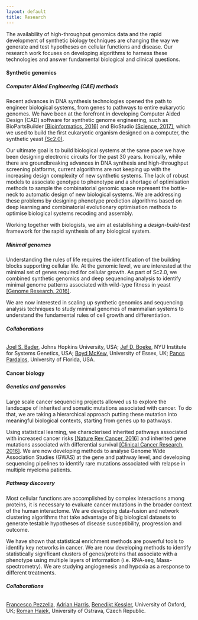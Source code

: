 ```yaml
---
layout: default
title: Research
---
```

The availability of high-throughput genomics data and the rapid development of synthetic biology techniques are changing the way we generate and test hypotheses on cellular functions and disease. Our research work focuses on developing algorithms to harness these technologies and answer fundamental biological and clinical questions.

#### Synthetic genomics

##### Computer Aided Engineering (CAE) methods
Recent advances in DNA synthesis technologies opened the path to engineer biological systems, from genes to pathways to entire eukaryotic genomes. We have been at the forefront in developing Computer Aided Design (CAD) software for synthetic genome engineering, such as BioPartsBuilder [[Bioinformatics, 2016]](/publications#yang2015) and BioStudio [[Science, 2017]](/publications#Stracquadanio2017), which we used to build the first eukaryotic organism designed on a computer, the synthetic yeast [(Sc2.0)](http://www.syntheticyeast.org).

<!-- ![Biological Design Automation][bda_framework] -->

Our ultimate goal is to build biological systems at the same pace we have been designing
electronic circuits for the past 30 years. Ironically, while there are groundbreaking advances in DNA synthesis and high-throughput screening platforms, current algorithms are not keeping up with the increasing design complexity of new synthetic systems. The lack of robust models to associate genotype to phenotype and
a shortage of optimisation methods to sample the combinatorial genomic space
represent the bottle-neck to automatic design of new biological systems. We are addressing these problems by designing phenotype prediction algorithms
based on deep learning and combinatorial evolutionary optimisation methods to optimise biological systems recoding and assembly.

Working together with biologists, we aim at establishing a *design-build-test* framework for the rapid synthesis of any biological system.

##### Minimal genomes
Understanding the rules of life requires the identification of the building blocks supporting cellular life. At the genomic level, we are interested at the minimal set of genes required for cellular growth. As part of Sc2.0, we combined synthetic genomics and deep sequencing analysis to identify minimal genome patterns associated with wild-type fitness in yeast [[Genome Research, 2016]](/publications#stracquadanio2016).

We are now interested in scaling up synthetic genomics and sequencing analysis techniques to study minimal genomes of mammalian systems to understand the fundamental rules of cell growth and differentiation.

###### **Collaborations**
[Joel S. Bader](http://www.baderzone.org), Johns Hopkins University, USA; [Jef D. Boeke](http://www.med.nyu.edu/biosketch/boekej01), NYU Institute for Systems Genetics, USA; [Boyd McKew](https://www1.essex.ac.uk/bs/staff/profile.aspx?ID=1211), University of Essex, UK; [Panos Pardalos](http://www.ise.ufl.edu/pardalos/), University of Florida, USA.


#### Cancer biology

##### Genetics and genomics
Large scale cancer sequencing projects allowed us to explore the landscape of inherited and somatic mutations associated with cancer. To do that, we are taking a hierarchical approach putting these mutation into meaningful biological contexts, starting from genes up to pathways.

Using statistical learning, we characterised inherited pathways associated with increased cancer risks [[Nature Rev Cancer, 2016]](/publications#stracquadanio2016-nature) and inherited gene mutations associated with differential survival [[Clinical Cancer Research, 2016]](/publications#stracquadanio2016-ccr). We are now developing methods to analyse Genome Wide Association Studies (GWAS) at the gene and pathway level, and developing sequencing pipelines to identify rare mutations associated with relapse in multiple myeloma patients.

##### Pathway discovery
Most cellular functions are accomplished by complex interactions among proteins, it is necessary to evaluate cancer mutations in the broader context of the human interactome.
We are developing data-fusion and network clustering algorithms that take advantage
of big biological datasets to generate testable hypotheses of disease susceptibility,
progression and outcome.  

<!-- ![biological network analysis][bio_network_analysis] -->

We have shown that statistical enrichment methods are powerful tools to identify key networks in cancer. We are now developing methods to identify
statistically significant clusters of genes/proteins that associate with a
phenotype using multiple layers of information (i.e. RNA-seq, Mass-spectrometry).
We are studying angiogenesis and hypoxia as a response to different treatments.

###### **Collaborations**
[Francesco Pezzella](http://www.rdm.ox.ac.uk/principal-investigators/researcher/francesco-pezzella-2),  [Adrian Harris](https://www.oncology.ox.ac.uk/research/adrian-harris), [Benedikt Kessler](https://www.ndm.ox.ac.uk/principal-investigators/researcher/benedikt-kessler), University of Oxford, UK; [Roman Hajek](https://www.osu.eu/roman-hajek/57416/), University of Ostrava, Czech Republic.


<!-- ##### Applied optimization
Designing efficient and robust systems often requires the solution of large scale optimization problems. Often, the objective function is expensive to evaluate, it is the output of a simulator or the derivatives are not available. Indeed, the objective function can be considered a "black-box", whose only known information being the input and the output.
We are interested in developing hybrid optimization methods aiming at efficiently solving
complex problems. We are particularly interested in
combining stochastic sampling methods (i.e. evolutionary algorithms) with
deterministic optimization methods with performance guarantee. We have been
successful in proposing a number of approaches to several optimization problems
in biology and industrial design, ranging from protein structure prediction to
electronic devices design.

###### **Collaborations** -->


[bda_framework]:/images/bda_framework.svg "Biological Design Automation"
[bio_network_analysis]:/images/bio_net_analysis.svg "Biological Network Analysis"
